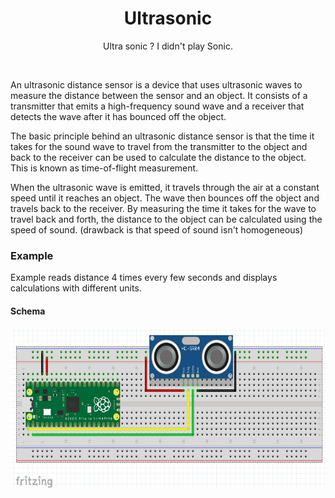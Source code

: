 <div align="center">
  <h1> Ultrasonic </h1>
  <p> Ultra sonic ? I didn't play Sonic.</p>
</div>  
<br/>

An ultrasonic distance sensor is a device that uses ultrasonic waves to measure the distance between the sensor and an object. It consists of a transmitter that emits a high-frequency sound wave and a receiver that detects the wave after it has bounced off the object.

The basic principle behind an ultrasonic distance sensor is that the time it takes for the sound wave to travel from the transmitter to the object and back to the receiver can be used to calculate the distance to the object. This is known as time-of-flight measurement.

When the ultrasonic wave is emitted, it travels through the air at a constant speed until it reaches an object. The wave then bounces off the object and travels back to the receiver. By measuring the time it takes for the wave to travel back and forth, the distance to the object can be calculated using the speed of sound.
(drawback is that speed of sound isn't homogeneous)

### Example 

Example reads distance 4 times every few seconds and displays calculations with different units.

#### Schema
<img src="https://github.com/psp515/MicroPico/blob/main/images/ultrasonic/ex_schema.png" alt="schema" height=256/>
